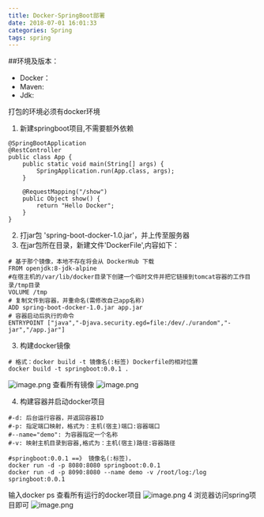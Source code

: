 ```yaml
---
title: Docker-SpringBoot部署
date: 2018-07-01 16:01:33
categories: Spring
tags: spring
---
```


<meta name="referrer" content="no-referrer" />


##环境及版本：

- Docker：
- Maven:  
- Jdk:

打包的环境必须有docker环境



1. 新建springboot项目,不需要额外依赖
```
@SpringBootApplication
@RestController
public class App {
    public static void main(String[] args) {
        SpringApplication.run(App.class, args);
    }

    @RequestMapping("/show")
    public Object show() {
        return "Hello Docker";
    }
}
```
2. 打jar包 'spring-boot-docker-1.0.jar'，并上传至服务器
2. 在jar包所在目录，新建文件'DockerFile',内容如下：
```
# 基于那个镜像，本地不存在将会从 DockerHub 下载
FROM openjdk:8-jdk-alpine
#在宿主机的/var/lib/docker目录下创建一个临时文件并把它链接到tomcat容器的工作目录/tmp目录
VOLUME /tmp
# 复制文件到容器，并重命名(需修改自己app名称)
ADD spring-boot-docker-1.0.jar app.jar
# 容器启动后执行的命令
ENTRYPOINT ["java","-Djava.security.egd=file:/dev/./urandom","-jar","/app.jar"]
```
3. 构建docker镜像
```
# 格式：docker build -t 镜像名(:标签) Dockerfile的相对位置
docker build -t springboot:0.0.1 .
```
![image.png](https://upload-images.jianshu.io/upload_images/2803682-ab2e193e01239762.png?imageMogr2/auto-orient/strip%7CimageView2/2/w/1240)
查看所有镜像
![image.png](https://upload-images.jianshu.io/upload_images/2803682-8f3119f50df26aa4.png?imageMogr2/auto-orient/strip%7CimageView2/2/w/1240)

4. 构建容器并启动docker项目
```
#-d: 后台运行容器，并返回容器ID
#-p: 指定端口映射，格式为：主机(宿主)端口:容器端口
#--name="demo": 为容器指定一个名称
#-v: 映射主机目录到容器,格式为：主机(宿主)路径:容器路径

#springboot:0.0.1 ==》 镜像名(:标签)，
docker run -d -p 8080:8080 springboot:0.0.1
docker run -d -p 8090:8080 --name demo -v /root/log:/log springboot:0.0.1
```
输入docker ps 查看所有运行的docker项目
![image.png](https://upload-images.jianshu.io/upload_images/2803682-dac8de435a05ac5e.png?imageMogr2/auto-orient/strip%7CimageView2/2/w/1240)
4 浏览器访问spring项目即可
![image.png](https://upload-images.jianshu.io/upload_images/2803682-7b393c4ae8a79ac5.png?imageMogr2/auto-orient/strip%7CimageView2/2/w/1240)